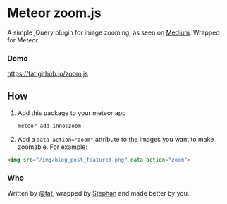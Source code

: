 # Meteor zoom.js

A simple jQuery plugin for image zooming; as seen on [Medium](https://medium.com/designing-medium/image-zoom-on-medium-24d146fc0c20). Wrapped for Meteor.

### Demo
https://fat.github.io/zoom.js

## How
1. Add this package to your meteor app

    ```bash
    meteor add inno:zoom
    ```
2. Add a `data-action="zoom"` attribute to the images you want to make zoomable. For example:

  ```html
<img src="/img/blog_post_featured.png" data-action="zoom">
  ```


### Who

Written by [@fat](https://twitter.com/fat), wrapped by
[Stephan](https://github.com/stephan281094) and made better by you.
